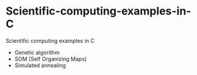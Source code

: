 # Scientific-computing-examples-in-C
Scientific computing examples in C

- Genetic algorithm
- SOM (Self Organizing Maps)
- Simulated annealing
